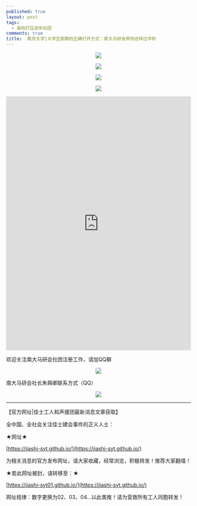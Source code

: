 ```yaml
---
published: true
layout: post
tags:
  - 高校打压进步社团
comments: true
title:  南京大学|大学生假期的正确打开方式：南大马研会带你这样过中秋
---
```


<p align="center"> <img src="https://i.loli.net/2018/09/26/5bab26320381c.jpg"> </p>

<p align="center"> <img src="https://i.loli.net/2018/09/26/5bab26682a329.jpg"> </p>

<p align="center"> <img src="https://i.loli.net/2018/09/26/5bab29793afd5.jpg"> </p>

<p align="center"> <img src="https://i.loli.net/2018/09/26/5bab29c17b455.jpg"> </p>

<div style="width:100%;height:0px;position:relative;padding-bottom:137.037%;"><iframe src="https://streamable.com/s/m2un3/xshqui" frameborder="0" width="100%" height="100%" allowfullscreen style="width:100%;height:100%;position:absolute;left:0px;top:0px;overflow:hidden;"></iframe></div>


欢迎关注南大马研会社团注册工作，请加QQ群

<p align="center"> <img src="https://i.loli.net/2018/09/26/5bab29e34c80e.jpg"> </p>


南大马研会社长朱舜卿联系方式（QQ）

<p align="center"> <img src="https://i.loli.net/2018/09/26/5bab2a133a4f5.jpg"> </p>



---

【官方网址|佳士工人和声援团最新消息文章获取】

全中国、全社会关注佳士建会事件的正义人士：

★网址★

[https://jiashi-syt.github.io/](https://jiashi-syt.github.io/)

为相关消息的官方发布网址，请大家收藏，经常浏览，积极转发！推荐大家翻墙！

★若此网址被封，请转移至：★

[https://jiashi-syt01.github.io/](https://jiashi-syt.github.io/)

网址规律：数字更换为02、03、04…以此类推！请为营救所有工人同胞转发！



